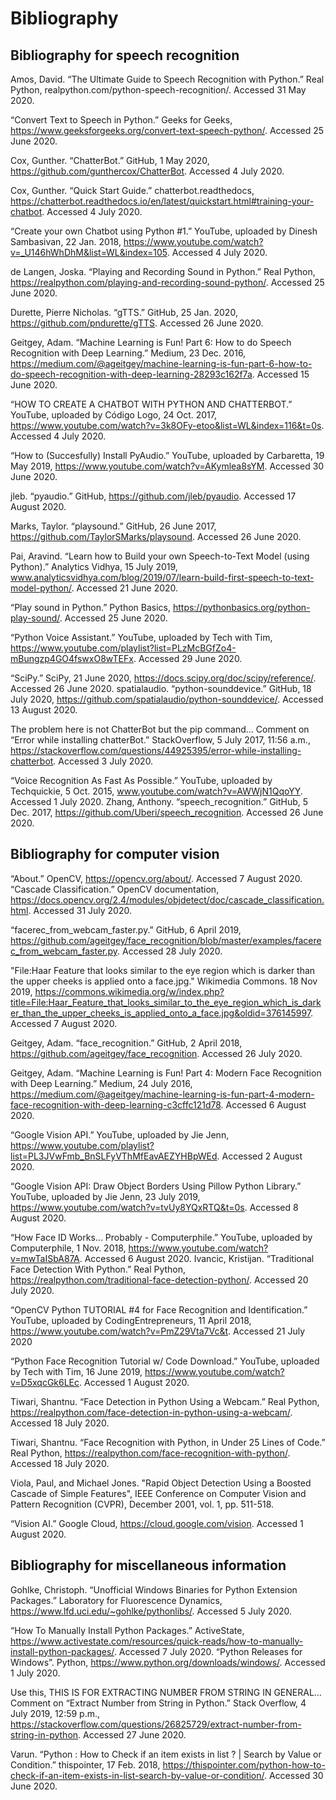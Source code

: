 # Bibliography

## Bibliography for speech recognition

Amos, David. “The Ultimate Guide to Speech Recognition with Python.” Real Python, realpython.com/python-speech-recognition/. Accessed 31 May 2020.

“Convert Text to Speech in Python.” Geeks for Geeks, https://www.geeksforgeeks.org/convert-text-speech-python/. Accessed 25 June 2020.

Cox, Gunther. “ChatterBot.” GitHub, 1 May 2020, https://github.com/gunthercox/ChatterBot. Accessed 4 July 2020.

Cox, Gunther. “Quick Start Guide.” chatterbot.readthedocs, https://chatterbot.readthedocs.io/en/latest/quickstart.html#training-your-chatbot. Accessed 4 July 2020.

“Create your own Chatbot using Python #1.” YouTube, uploaded by Dinesh Sambasivan, 22 Jan. 2018, https://www.youtube.com/watch?v=_U146hWhDhM&list=WL&index=105. Accessed 4 July 2020.

de Langen, Joska. “Playing and Recording Sound in Python.” Real Python, https://realpython.com/playing-and-recording-sound-python/. Accessed 25 June 2020.

Durette, Pierre Nicholas. “gTTS.” GitHub, 25 Jan. 2020, https://github.com/pndurette/gTTS. Accessed 26 June 2020.

Geitgey, Adam. “Machine Learning is Fun! Part 6: How to do Speech Recognition with Deep Learning.” Medium, 23 Dec. 2016, https://medium.com/@ageitgey/machine-learning-is-fun-part-6-how-to-do-speech-recognition-with-deep-learning-28293c162f7a. Accessed 15 June 2020.

“HOW TO CREATE A CHATBOT WITH PYTHON AND CHATTERBOT.” YouTube, uploaded by Código Logo, 24 Oct. 2017, https://www.youtube.com/watch?v=3k8OFy-etoo&list=WL&index=116&t=0s. Accessed 4 July 2020.

“How to (Succesfully) Install PyAudio.” YouTube, uploaded by Carbaretta, 19 May 2019, https://www.youtube.com/watch?v=AKymlea8sYM. Accessed 30 June 2020.

jleb. “pyaudio.” GitHub, https://github.com/jleb/pyaudio. Accessed 17 August 2020.

Marks, Taylor. “playsound.” GitHub, 26 June 2017, https://github.com/TaylorSMarks/playsound. Accessed 26 June 2020.

Pai, Aravind. “Learn how to Build your own Speech-to-Text Model (using Python).” Analytics Vidhya, 15 July 2019, www.analyticsvidhya.com/blog/2019/07/learn-build-first-speech-to-text-model-python/. Accessed 21 June 2020.

“Play sound in Python.” Python Basics, https://pythonbasics.org/python-play-sound/. Accessed 25 June 2020.

“Python Voice Assistant.” YouTube, uploaded by Tech with Tim, https://www.youtube.com/playlist?list=PLzMcBGfZo4-mBungzp4GO4fswxO8wTEFx. Accessed 29 June 2020.

“SciPy.” SciPy, 21 June 2020, https://docs.scipy.org/doc/scipy/reference/. Accessed 26 June 2020.
spatialaudio. “python-sounddevice.” GitHub, 18 July 2020, https://github.com/spatialaudio/python-sounddevice/. Accessed 13 August 2020.

The problem here is not ChatterBot but the pip command… Comment on “Error while installing chatterBot.” StackOverflow, 5 July 2017, 11:56 a.m., https://stackoverflow.com/questions/44925395/error-while-installing-chatterbot. Accessed 3 July 2020.

“Voice Recognition As Fast As Possible.” YouTube, uploaded by Techquickie, 5 Oct. 2015, www.youtube.com/watch?v=AWWjN1QqoYY. Accessed 1 July 2020.
Zhang, Anthony. “speech_recognition.” GitHub, 5 Dec. 2017, https://github.com/Uberi/speech_recognition. Accessed 26 June 2020.

## Bibliography for computer vision

“About.” OpenCV, https://opencv.org/about/. Accessed 7 August 2020.
“Cascade Classification.” OpenCV documentation, https://docs.opencv.org/2.4/modules/objdetect/doc/cascade_classification.html. Accessed 31 July 2020.

“facerec_from_webcam_faster.py.” GitHub, 6 April 2019, https://github.com/ageitgey/face_recognition/blob/master/examples/facerec_from_webcam_faster.py. Accessed 28 July 2020.

"File:Haar Feature that looks similar to the eye region which is darker than the upper cheeks is applied onto a face.jpg." Wikimedia Commons. 18 Nov 2019, https://commons.wikimedia.org/w/index.php?title=File:Haar_Feature_that_looks_similar_to_the_eye_region_which_is_darker_than_the_upper_cheeks_is_applied_onto_a_face.jpg&oldid=376145997. Accessed 7 August 2020.

Geitgey, Adam. “face_recognition.” GitHub, 2 April 2018, https://github.com/ageitgey/face_recognition. Accessed 26 July 2020.

Geitgey, Adam. “Machine Learning is Fun! Part 4: Modern Face Recognition with Deep Learning.” Medium, 24 July 2016, https://medium.com/@ageitgey/machine-learning-is-fun-part-4-modern-face-recognition-with-deep-learning-c3cffc121d78. Accessed 6 August 2020.

“Google Vision API.” YouTube, uploaded by Jie Jenn, https://www.youtube.com/playlist?list=PL3JVwFmb_BnSLFyVThMfEavAEZYHBpWEd. Accessed 2 August 2020.

“Google Vision API: Draw Object Borders Using Pillow Python Library.” YouTube, uploaded by Jie Jenn, 23 July 2019, https://www.youtube.com/watch?v=tvUy8YQxRTQ&t=0s. Accessed 8 August 2020.

“How Face ID Works... Probably - Computerphile.” YouTube, uploaded by Computerphile, 1 Nov. 2018, https://www.youtube.com/watch?v=mwTaISbA87A. Accessed 6 August 2020.
Ivancic, Kristijan. “Traditional Face Detection With Python.” Real Python, https://realpython.com/traditional-face-detection-python/. Accessed 20 July 2020.

“OpenCV Python TUTORIAL #4 for Face Recognition and Identification.” YouTube, uploaded by CodingEntrepreneurs, 11 April 2018, https://www.youtube.com/watch?v=PmZ29Vta7Vc&t. Accessed 21 July 2020

“Python Face Recognition Tutorial w/ Code Download.” YouTube, uploaded by Tech with Tim, 16 June 2019, https://www.youtube.com/watch?v=D5xqcGk6LEc. Accessed 1 August 2020.

Tiwari, Shantnu. “Face Detection in Python Using a Webcam.” Real Python, https://realpython.com/face-detection-in-python-using-a-webcam/. Accessed 18 July 2020.

Tiwari, Shantnu. “Face Recognition with Python, in Under 25 Lines of Code.” Real Python, https://realpython.com/face-recognition-with-python/. Accessed 18 July 2020.

Viola, Paul, and Michael Jones. "Rapid Object Detection Using a Boosted Cascade of Simple Features", IEEE Conference on Computer Vision and Pattern Recognition (CVPR), December 2001, vol. 1, pp. 511-518.

“Vision AI.” Google Cloud, https://cloud.google.com/vision. Accessed 1 August 2020.

## Bibliography for miscellaneous information

Gohlke, Christoph. “Unofficial Windows Binaries for Python Extension Packages.” Laboratory for Fluorescence Dynamics, https://www.lfd.uci.edu/~gohlke/pythonlibs/. Accessed 5 July 2020.

“How To Manually Install Python Packages.” ActiveState, https://www.activestate.com/resources/quick-reads/how-to-manually-install-python-packages/. Accessed 7 July 2020.
“Python Releases for Windows”. Python, https://www.python.org/downloads/windows/. Accessed 1 July 2020.

Use this, THIS IS FOR EXTRACTING NUMBER FROM STRING IN GENERAL… Comment on “Extract Number from String in Python.” Stack Overflow, 4 July 2019, 12:59 p.m., https://stackoverflow.com/questions/26825729/extract-number-from-string-in-python. Accessed 27 June 2020.

Varun. “Python : How to Check if an item exists in list ? | Search by Value or Condition.” thispointer, 17 Feb. 2018, https://thispointer.com/python-how-to-check-if-an-item-exists-in-list-search-by-value-or-condition/. Accessed 30 June 2020.
